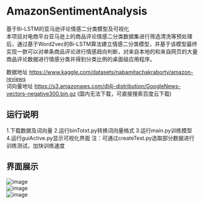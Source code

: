 # AmazonSentimentAnalysis
基于Bi-LSTM的亚马逊评论情感二分类模型及可视化<br>
本项目对电商平台亚马逊上的商品评论情感二分类数据集进行筛选清洗等预处理后，通过基于Word2vec的Bi-LSTM算法建立情感二分类模型，并基于该模型最终实现一款可以对单条商品评论进行情感趋向判断，对来自本地的和来自网页的大量商品评论数据进行情感分类并得到分类比例的桌面级应用程序。<br>

数据地址 https://www.kaggle.com/datasets/nabamitachakraborty/amazon-reviews<br>
词向量地址 https://s3.amazonaws.com/dl4j-distribution/GoogleNews-vectors-negative300.bin.gz (国内无法下载，可直接搜索百度云下载)

## 运行说明
1.下载数据及词向量
2.运行binTotxt.py转换词向量格式
3.运行main.py训练模型
4.运行guiActive.py显示可视化界面
注：可通过createTest.py选取部分数据进行训练测试，加快训练速度
## 界面展示
![image](https://user-images.githubusercontent.com/68805593/230900781-85e11b90-0bc6-4e50-ad46-20d947e9f1f3.png)<br>
![image](https://user-images.githubusercontent.com/68805593/230900946-535756be-083e-4b23-bbee-5222728a5c8b.png)<br>
![image](https://user-images.githubusercontent.com/68805593/230900993-9053f19c-c4e4-4e20-a9f1-b563b62b8a3a.png)<br>

